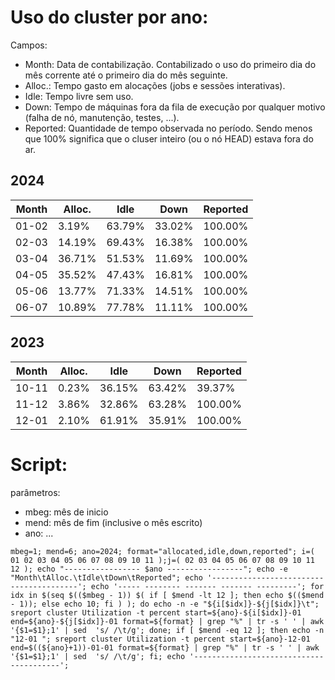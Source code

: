 # Uso do cluster por ano:
Campos:
 - Month: Data de contabilização. Contabilizado o uso do primeiro dia do mês corrente até o primeiro dia do mês seguinte.
 - Alloc.: Tempo gasto em alocações (jobs e sessões interativas).
 - Idle: Tempo livre sem uso.
 - Down: Tempo de máquinas fora da fila de execução por qualquer motivo (falha de nó, manutenção, testes, ...).
 - Reported: Quantidade de tempo observada no período. Sendo menos que 100% significa que o cluser inteiro (ou o nó HEAD) estava fora do ar.

## 2024
| Month | Alloc. | Idle   | Down   | Reported |
|-------|--------|--------|--------|----------|
| 01-02 | 3.19%  | 63.79% | 33.02% | 100.00%  |
| 02-03 | 14.19% | 69.43% | 16.38% | 100.00%  |
| 03-04 | 36.71% | 51.53% | 11.69% | 100.00%  |
| 04-05 | 35.52% | 47.43% | 16.81% | 100.00%  |
| 05-06 | 13.77% | 71.33% | 14.51% | 100.00%  |
| 06-07 | 10.89% | 77.78% | 11.11% | 100.00%  |

## 2023
| Month | Alloc. | Idle   | Down   | Reported |
|-------|--------|--------|--------|----------|
| 10-11 | 0.23%  | 36.15% | 63.42% | 39.37%   |
| 11-12 | 3.86%  | 32.86% | 63.28% | 100.00%  |
| 12-01 | 2.10%  | 61.91% | 35.91% | 100.00%  |


# Script:

parâmetros: 
 - mbeg: mês de inicio
 - mend: mês de fim (inclusive o mês escrito)
 - ano: ...

```
mbeg=1; mend=6; ano=2024; format="allocated,idle,down,reported"; i=( 01 02 03 04 05 06 07 08 09 10 11 );j=( 02 03 04 05 06 07 08 09 10 11 12 ); echo "----------------- $ano -----------------"; echo -e "Month\tAlloc.\tIdle\tDown\tReported"; echo '----------------------------------------'; echo '----- -------- ------- ------- ---------'; for idx in $(seq $(($mbeg - 1)) $( if [ $mend -lt 12 ]; then echo $(($mend - 1)); else echo 10; fi ) ); do echo -n -e "${i[$idx]}-${j[$idx]}\t"; sreport cluster Utilization -t percent start=${ano}-${i[$idx]}-01 end=${ano}-${j[$idx]}-01 format=${format} | grep "%" | tr -s ' ' | awk '{$1=$1};1' | sed  's/ /\t/g'; done; if [ $mend -eq 12 ]; then echo -n "12-01 "; sreport cluster Utilization -t percent start=${ano}-12-01 end=$((${ano}+1))-01-01 format=${format} | grep "%" | tr -s ' ' | awk '{$1=$1};1' | sed  's/ /\t/g'; fi; echo '----------------------------------------';
```
